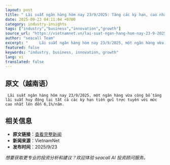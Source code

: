 ```yaml
---
layout: post
title: " Lãi suất ngân hàng hôm nay 23/9/2025: Tăng các kỳ hạn, cao nhất lên tới 6,1%/năm "
date: 2025-09-23 04:11:04 +0700
category: industry-insights
tags: ["industry","business","innovation","growth"]
source_url: "https://vietnamnet.vn/lai-suat-ngan-hang-hom-nay-23-9-2025-nha-bang-tang-lai-suat-len-6-1-nam-2445235.html"
author: "seacall Team"
excerpt: "     Lãi suất ngân hàng hôm nay 23/9/2025, một ngân hàng vừa công bố tăng lãi suất huy động tại tất cả các kỳ hạn tiền gửi trực tuyến với mức cao nhất lên đến 6,1%/năm...."
featured: false
keywords: "industry, business, innovation, growth"
lang: vi
translated: false
---
```


## 原文（越南语）

     Lãi suất ngân hàng hôm nay 23/9/2025, một ngân hàng vừa công bố tăng lãi suất huy động tại tất cả các kỳ hạn tiền gửi trực tuyến với mức cao nhất lên đến 6,1%/năm.

## 相关信息

- **原文链接**：[查看完整新闻](https://vietnamnet.vn/lai-suat-ngan-hang-hom-nay-23-9-2025-nha-bang-tang-lai-suat-len-6-1-nam-2445235.html)
- **新闻来源**：VietnamNet
- **发布时间**：2025/9/23

*想要获取更专业的投资分析和建议？欢迎体验 seacall AI 投资顾问服务。*